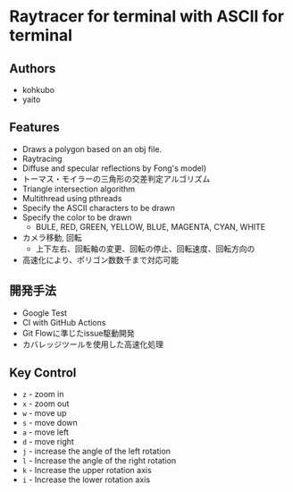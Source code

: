 # Raytracer for terminal with ASCII for terminal

## Authors

- kohkubo
- yaito

## Features

- Draws a polygon based on an obj file.
- Raytracing
- Diffuse and specular reflections by Fong's model)
- トーマス・モイラーの三角形の交差判定アルゴリズム
- Triangle intersection algorithm
- Multithread using pthreads
- Specify the ASCII characters to be drawn
- Specify the color to be drawn
    - BULE, RED, GREEN, YELLOW, BLUE, MAGENTA, CYAN, WHITE
- カメラ移動, 回転
    - 上下左右、回転軸の変更、回転の停止、回転速度、回転方向の
- 高速化により、ポリゴン数数千まで対応可能

## 開発手法

- Google Test
- CI with GitHub Actions
- Git Flowに準じたissue駆動開発
- カバレッジツールを使用した高速化処理

## Key Control

- `z` - zoom in
- `x` - zoom out
- `w` - move up
- `s` - move down
- `a` - move left
- `d` - move right
- `j` - increase the angle of the left rotation
- `l` - Increase the angle of the right rotation
- `k` - Increase the upper rotation axis
- `i` - Increase the lower rotation axis